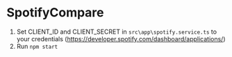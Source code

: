 # SpotifyCompare

1. Set CLIENT_ID and CLIENT_SECRET in `src\app\spotify.service.ts` to your credentials (https://developer.spotify.com/dashboard/applications/)
2. Run `npm start`

